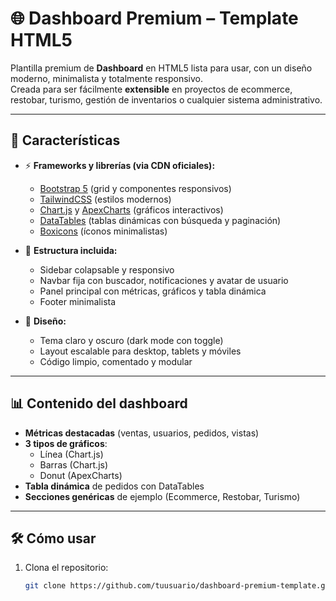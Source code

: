 # 🌐 Dashboard Premium – Template HTML5

Plantilla premium de **Dashboard** en HTML5 lista para usar, con un diseño moderno, minimalista y totalmente responsivo.  
Creada para ser fácilmente **extensible** en proyectos de ecommerce, restobar, turismo, gestión de inventarios o cualquier sistema administrativo.

---

## 🚀 Características

- ⚡ **Frameworks y librerías (via CDN oficiales):**
  - [Bootstrap 5](https://getbootstrap.com/) (grid y componentes responsivos)
  - [TailwindCSS](https://tailwindcss.com/) (estilos modernos)
  - [Chart.js](https://www.chartjs.org/) y [ApexCharts](https://apexcharts.com/) (gráficos interactivos)
  - [DataTables](https://datatables.net/) (tablas dinámicas con búsqueda y paginación)
  - [Boxicons](https://boxicons.com/) (íconos minimalistas)

- 🧭 **Estructura incluida:**
  - Sidebar colapsable y responsivo
  - Navbar fija con buscador, notificaciones y avatar de usuario
  - Panel principal con métricas, gráficos y tabla dinámica
  - Footer minimalista

- 🎨 **Diseño:**
  - Tema claro y oscuro (dark mode con toggle)
  - Layout escalable para desktop, tablets y móviles
  - Código limpio, comentado y modular

---

## 📊 Contenido del dashboard

- **Métricas destacadas** (ventas, usuarios, pedidos, vistas)
- **3 tipos de gráficos**:
  - Línea (Chart.js)
  - Barras (Chart.js)
  - Donut (ApexCharts)
- **Tabla dinámica** de pedidos con DataTables
- **Secciones genéricas** de ejemplo (Ecommerce, Restobar, Turismo)

---

## 🛠️ Cómo usar

1. Clona el repositorio:
   ```bash
   git clone https://github.com/tuusuario/dashboard-premium-template.git
